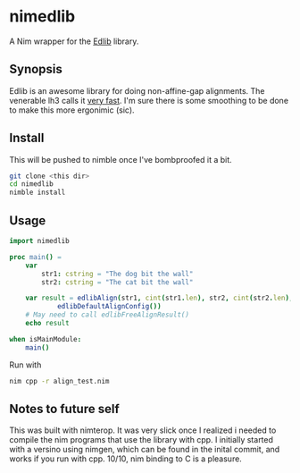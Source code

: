 # nimedlib

A Nim wrapper for the [Edlib](https://github.com/Martinsos/edlib) library.

## Synopsis

Edlib is an awesome library for doing non-affine-gap alignments. The venerable lh3 calls it [very fast](https://github.com/lh3/ksw2#alternative-libraries). I'm sure there is some smoothing to be done to make this more ergonimic (sic).

## Install

This will be pushed to nimble once I've bombproofed it a bit.

```bash
git clone <this dir>
cd nimedlib
nimble install
```

## Usage

```nim
import nimedlib

proc main() =
    var
        str1: cstring = "The dog bit the wall"
        str2: cstring = "The cat bit the wall"

    var result = edlibAlign(str1, cint(str1.len), str2, cint(str2.len),
            edlibDefaultAlignConfig())
    # May need to call edlibFreeAlignResult()
    echo result

when isMainModule:
    main()
```

Run with

```bash
nim cpp -r align_test.nim
```
## Notes to future self

This was built with nimterop. It was very slick once I realized i needed to compile the nim programs that use the library with cpp. I initially started with a versino using nimgen, which can be found in the inital commit, and works if you run with cpp. 10/10, nim binding to C is a pleasure.
